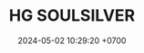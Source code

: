 ---
layout: teamCard
permalink: /team/:title.html
categories: LA2024JN  LIN2 LIN3 LIN8 LIN9
maincover: /assets/logos/BDLF.png
puntosLJMAYO24:
date: 2024-05-02 10:29:20 +0700
title: HG SOULSILVER
route: /liga-naranja
tag: johto042024
color: black
puntosLJ202404: 12
grupo: sur
background: '#F16C38'
cover: /assets/ver.png
team: HG-SOULSILVER
ID: HGSS
status: <i class="fa-soLINd fa-check"></i>
#PARTIDO 1
puntos: 27
pj: 11
#PARTIDO 1
j1: RONDA 1
p1: GOLD S
pp1: HGSS
r1: 1
bg1: rock
rr1: 3
pt1: 3
pj1: 1

#PARTIDO 2
j2: RONDA 2
p2: HGSS
pp2: P1
bg2: rock
r2: 0
rr2: 4 
pt2: 0
pj2: 1
#PARTIDO 3
j3: RONDA 3
p3: HGSS
pp3: SSI
bg3: rock
r3: 0
rr3: 4
pt3: 0
pj3: 1
#PARTIDO 4
j4: RONDA 4
p4: IL
pp4: HGSS
bg4: rock
r4: 1
rr4: 3
pt4: 3
pj4: 1
#PARTIDO 5
j5: RONDA 5
p5: GOD G
pp5: HGSS
bg5: rock
r5: 0
rr5: 4
pt5: 4
pj5: 1
#PARTIDO 6
j6: RONDA 6
p6: GOLD V
pp6: HGSS
bg6: rock
r6: 1
rr6: 3
pt6: 3
pj6: 1
#PARTIDO 7
j7: RONDA 7
p7: HGHG
pp7: HGSS
bg7: rock
r7: 0
rr7: 4
pt7: 4
pj7: 1
#PARTIDO 8
j8: RONDA 8
p8:  HGSS
pp8: RN
bg8: rock
r8: 2
rr8: 2
pt8: 2
pj8: 1
#PARTIDO 9
j9: RONDA 9
p9:  HGSS
pp9: TSF
bg9: rock
r9: 3
rr9: 1
pt9: 3
pj9: 1
#PARTIDO 10
j10: RONDA 10
p10: BNT
pp10: HG SS
bg10: rock
r10: 3
rr10: 1
pt10: 1
pj10: 1
#PARTIDO 11
j11: RONDA 11
p11: GOD O
pp11: HGSS
bg11: rock
r11: 0
rr11: 4
pt11: 4
pj11: 1
stream: <i class="fa-brands fa-twitch text-white"></i>
dia: 20
hora: '21:10'
---